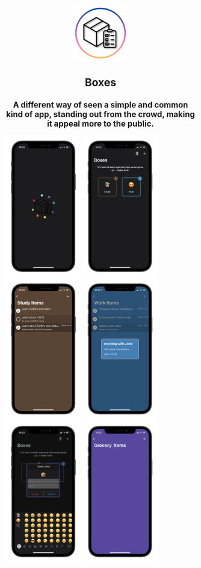 <p align="center">
  <img align="center" src="ReadmeImages/boxeslogo.png" alt="Boxes Logo" width="150"/>
  <h1 align="center">Boxes</h1>
  <h2 align="center">A different way of seen a simple and common kind of app, standing out from the crowd, making it appeal more to the public.</h2>
  <p float="left">
    <img align="center" src="ReadmeImages/screen1.png" alt="First app screen" width="200"/>
    <img align="center" src="ReadmeImages/screen2.png" alt="Second app screen" width="200"/>
    <img align="center" src="ReadmeImages/screen3.png" alt="Thrid app screen" width="200"/>
    <img align="center" src="ReadmeImages/screen4.png" alt="Fourth app screen" width="200"/>
    <img align="center" src="ReadmeImages/screen5.png" alt="Fifth app screen" width="200"/>
    <img align="center" src="ReadmeImages/screen6.png" alt="Sixth app screen" width="200"/>
  </p>
</p>
